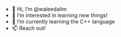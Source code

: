 - 👋 Hi, I’m @waleedalim
- 👀 I’m interested in learning new things!
- 🌱 I’m currently learning the C++ language
- 📫 Reach out!
